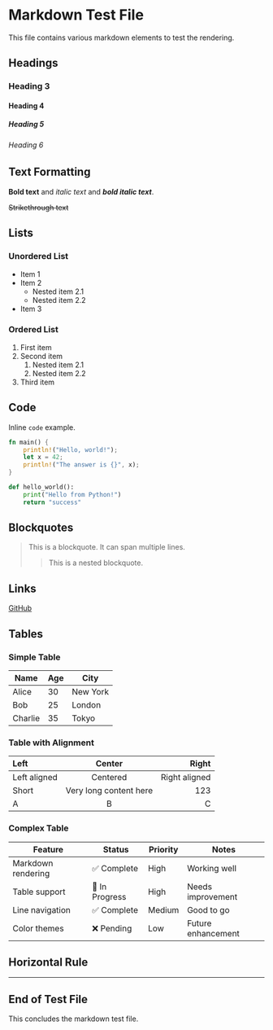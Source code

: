 # Markdown Test File

This file contains various markdown elements to test the rendering.

## Headings

### Heading 3
#### Heading 4
##### Heading 5
###### Heading 6

## Text Formatting

**Bold text** and *italic text* and ***bold italic text***.

~~Strikethrough text~~

## Lists

### Unordered List
- Item 1
- Item 2
  - Nested item 2.1
  - Nested item 2.2
- Item 3

### Ordered List
1. First item
2. Second item
   1. Nested item 2.1
   2. Nested item 2.2
3. Third item

## Code

Inline `code` example.

```rust
fn main() {
    println!("Hello, world!");
    let x = 42;
    println!("The answer is {}", x);
}
```

```python
def hello_world():
    print("Hello from Python!")
    return "success"
```

## Blockquotes

> This is a blockquote.
> It can span multiple lines.
> 
> > This is a nested blockquote.

## Links

[GitHub](https://github.com)

## Tables

### Simple Table
| Name | Age | City |
|------|-----|------|
| Alice | 30 | New York |
| Bob | 25 | London |
| Charlie | 35 | Tokyo |

### Table with Alignment
| Left | Center | Right |
|:-----|:------:|------:|
| Left aligned | Centered | Right aligned |
| Short | Very long content here | 123 |
| A | B | C |

### Complex Table
| Feature | Status | Priority | Notes |
|---------|--------|----------|-------|
| Markdown rendering | ✅ Complete | High | Working well |
| Table support | 🔄 In Progress | High | Needs improvement |
| Line navigation | ✅ Complete | Medium | Good to go |
| Color themes | ❌ Pending | Low | Future enhancement |

## Horizontal Rule

---

## End of Test File

This concludes the markdown test file.
